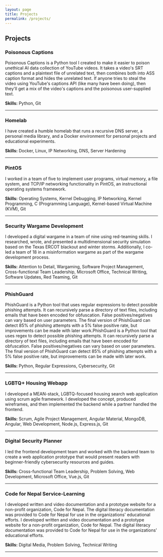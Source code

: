 ```yaml
---
layout: page
title: Projects
permalink: /projects/
---
```

## Projects

### Poisonous Captions

Poisonous Captions is a Python tool I created to make it easier to poison unethical AI data collection of YouTube videos. It takes a video's SRT captions and a plaintext file of unrelated text, then combines both into ASS caption format and hides the unrelated text. If anyone tries to steal the video using YouTube's captions API (like many have been doing), then they'll get a mix of the video's captions and the poisonous user-supplied text.

**Skills:** Python, Git

****
### Homelab

I have created a humble homelab that runs a recursive DNS server, a personal media library, and a Docker environment for personal projects and educational experiments.

**Skills:** Docker, Linux, IP Networking, DNS, Server Hardening

****
### PintOS

I worked in a team of five to implement user programs, virtual memory, a file system, and TCP/IP networking functionality in PintOS, an instructional operating systems framework.

**Skills:** Operating Systems, Kernel Debugging, IP Networking, Kernel Programming, C (Programming Language), Kernel-based Virtual Machine (KVM), Git

****
### Security Wargame Development

I developed a digital wargame in a team of nine using red-teaming skills. I researched, wrote, and presented a multidimensional security simulation based on the Texas ERCOT blackout and winter storms. Additionally, I co-led a team of 18 in a misinformation wargame as part of the wargame development process.

**Skills:** Attention to Detail, Wargaming, Software Project Management, Cross-functional Team Leadership, Microsoft Office, Technical Writing, Software Updates, Red Teaming, Git

****
### PhishGuard

PhishGuard is a Python tool that uses regular expressions to detect possible phishing attempts. It can recursively parse a directory of text files, including emails that have been encoded for obfuscation. False positives/negatives can vary based on user parameters. The final version of PhishGuard can detect 85% of phishing attempts with a 5% false positive rate, but improvements can be made with later work.PhishGuard is a Python tool that uses regex to detect possible phishing attempts. It can recursively parse a directory of text files, including emails that have been encoded for obfuscation. False positives/negatives can vary based on user parameters. The final version of PhishGuard can detect 85% of phishing attempts with a 5% false positive rate, but improvements can be made with later work.

**Skills:** Python, Regular Expressions, Cybersecurity, Git

****
### LGBTQ+ Housing Webapp

I developed a MEAN-stack, LGBTQ-focused housing search web application using scrum agile framework. I developed the concept, produced wireframes, and then implemented the backend while a partner handled the frontend.

**Skills:** Scrum, Agile Project Management, Angular Material, MongoDB, Angular, Web Development, Node.js, Express.js, Git

****
### Digital Security Planner

I led the frontend development team and worked with the backend team to create a web application prototype that would present readers with beginner-friendly cybersecurity resources and guides.

**Skills:** Cross-functional Team Leadership, Problem Solving, Web Development, Microsoft Office, Vue.js, Git

****
### Code for Nepal Service-Learning

I developed written and video documentation and a prototype website for a non-profit organization, Code for Nepal. The digital literacy documentation was provided to Code for Nepal for use in the organizations' educational efforts. I developed written and video documentation and a prototype website for a non-profit organization, Code for Nepal. The digital literacy documentation was provided to Code for Nepal for use in the organizations' educational efforts.
    
**Skills:** Digital Media, Problem Solving, Technical Writing

****